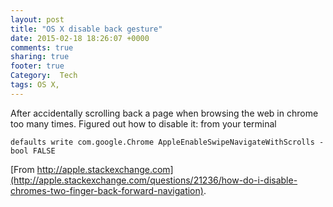 ```yaml
---
layout: post
title: "OS X disable back gesture"
date: 2015-02-18 18:26:07 +0000
comments: true
sharing: true
footer: true
Category:  Tech
tags: OS X,
---
```


After accidentally scrolling back a page when browsing the web in chrome too many times. Figured out how to disable it: from your terminal

    defaults write com.google.Chrome AppleEnableSwipeNavigateWithScrolls -bool FALSE

[From 
http://apple.stackexchange.com](http://apple.stackexchange.com/questions/21236/how-do-i-disable-chromes-two-finger-back-forward-navigation).

